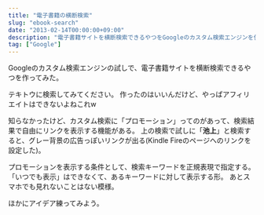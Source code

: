 ```yaml
---
title: "電子書籍の横断検索"
slug: "ebook-search"
date: "2013-02-14T00:00:00+09:00"
description: "電子書籍サイトを横断検索できるやつをGoogleのカスタム検索エンジンを使って作ってみた。"
tag: ["Google"]
---
```


Googleのカスタム検索エンジンの試しで、電子書籍サイトを横断検索できるやつを作ってみた。

<!--more-->

<script>
  (function() {
    var cx = '005022487374147002888:jpardwcfjya';
    var gcse = document.createElement('script'); gcse.type = 'text/javascript'; gcse.async = true;
    gcse.src = (document.location.protocol == 'https:' ? 'https:' : 'http:') +
        '//www.google.com/cse/cse.js?cx=' + cx;
    var s = document.getElementsByTagName('script')[0]; s.parentNode.insertBefore(gcse, s);
  })();
</script><gcse:search></gcse:search>

テキトウに検索してみてください。
作ったのはいいんだけど、やっぱアフィリエイトはできないよねこれw

知らなかったけど、カスタム検索に「プロモーション」ってのがあって、検索結果で自由にリンクを表示する機能がある。
上の検索で試しに「<strong>池上</strong>」と検索すると、グレー背景の広告っぽいリンクが出る(Kindle Fireのページへのリンクを設定した)。

プロモーションを表示する条件として、検索キーワードを正規表現で指定する。
「いつでも表示」はできなくて、あるキーワードに対して表示する形。
あとスマホでも見れないことはない模様。

ほかにアイデア練ってみよう。
